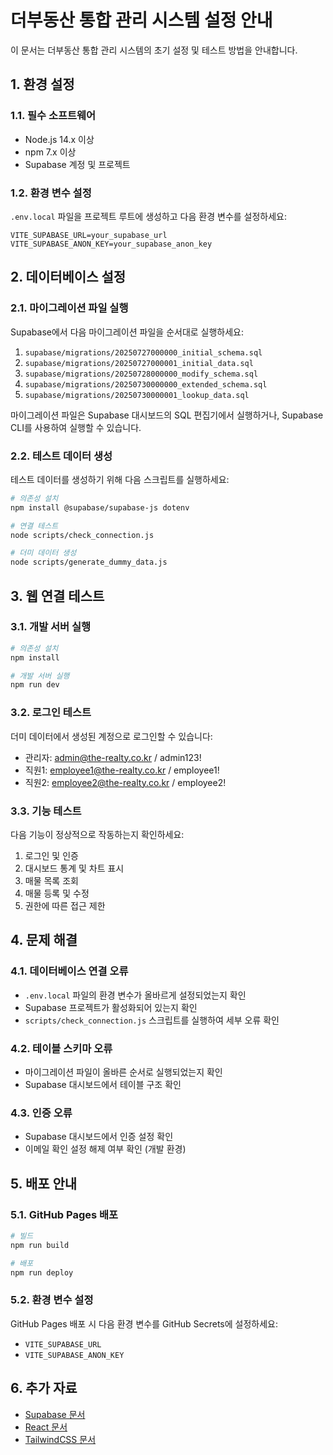 # 더부동산 통합 관리 시스템 설정 안내

이 문서는 더부동산 통합 관리 시스템의 초기 설정 및 테스트 방법을 안내합니다.

## 1. 환경 설정

### 1.1. 필수 소프트웨어
- Node.js 14.x 이상
- npm 7.x 이상
- Supabase 계정 및 프로젝트

### 1.2. 환경 변수 설정
`.env.local` 파일을 프로젝트 루트에 생성하고 다음 환경 변수를 설정하세요:

```
VITE_SUPABASE_URL=your_supabase_url
VITE_SUPABASE_ANON_KEY=your_supabase_anon_key
```

## 2. 데이터베이스 설정

### 2.1. 마이그레이션 파일 실행
Supabase에서 다음 마이그레이션 파일을 순서대로 실행하세요:

1. `supabase/migrations/20250727000000_initial_schema.sql`
2. `supabase/migrations/20250727000001_initial_data.sql`
3. `supabase/migrations/20250728000000_modify_schema.sql`
4. `supabase/migrations/20250730000000_extended_schema.sql`
5. `supabase/migrations/20250730000001_lookup_data.sql`

마이그레이션 파일은 Supabase 대시보드의 SQL 편집기에서 실행하거나, Supabase CLI를 사용하여 실행할 수 있습니다.

### 2.2. 테스트 데이터 생성

테스트 데이터를 생성하기 위해 다음 스크립트를 실행하세요:

```bash
# 의존성 설치
npm install @supabase/supabase-js dotenv

# 연결 테스트
node scripts/check_connection.js

# 더미 데이터 생성
node scripts/generate_dummy_data.js
```

## 3. 웹 연결 테스트

### 3.1. 개발 서버 실행

```bash
# 의존성 설치
npm install

# 개발 서버 실행
npm run dev
```

### 3.2. 로그인 테스트

더미 데이터에서 생성된 계정으로 로그인할 수 있습니다:

- 관리자: admin@the-realty.co.kr / admin123!
- 직원1: employee1@the-realty.co.kr / employee1!
- 직원2: employee2@the-realty.co.kr / employee2!

### 3.3. 기능 테스트

다음 기능이 정상적으로 작동하는지 확인하세요:

1. 로그인 및 인증
2. 대시보드 통계 및 차트 표시
3. 매물 목록 조회
4. 매물 등록 및 수정
5. 권한에 따른 접근 제한

## 4. 문제 해결

### 4.1. 데이터베이스 연결 오류
- `.env.local` 파일의 환경 변수가 올바르게 설정되었는지 확인
- Supabase 프로젝트가 활성화되어 있는지 확인
- `scripts/check_connection.js` 스크립트를 실행하여 세부 오류 확인

### 4.2. 테이블 스키마 오류
- 마이그레이션 파일이 올바른 순서로 실행되었는지 확인
- Supabase 대시보드에서 테이블 구조 확인

### 4.3. 인증 오류
- Supabase 대시보드에서 인증 설정 확인
- 이메일 확인 설정 해제 여부 확인 (개발 환경)

## 5. 배포 안내

### 5.1. GitHub Pages 배포

```bash
# 빌드
npm run build

# 배포
npm run deploy
```

### 5.2. 환경 변수 설정
GitHub Pages 배포 시 다음 환경 변수를 GitHub Secrets에 설정하세요:

- `VITE_SUPABASE_URL`
- `VITE_SUPABASE_ANON_KEY`

## 6. 추가 자료

- [Supabase 문서](https://supabase.com/docs)
- [React 문서](https://reactjs.org/docs/getting-started.html)
- [TailwindCSS 문서](https://tailwindcss.com/docs)